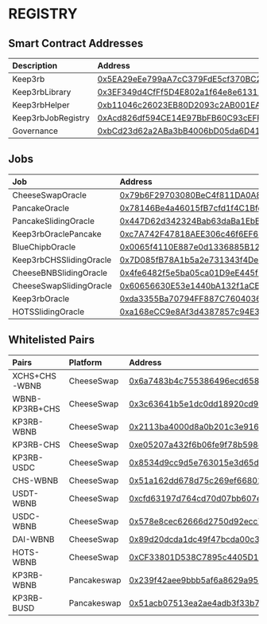 # REGISTRY

## Smart Contract Addresses

| Description | Address |
| :--- | :--- |
| Keep3rb | [0x5EA29eEe799aA7cC379FdE5cf370BC24f2Ea7c81](https://bscscan.com/address/0x5EA29eEe799aA7cC379FdE5cf370BC24f2Ea7c81) |
| Keep3rbLibrary | [0x3EF349d4CfFf5D4E802a1f64e8e61311699132C2](https://bscscan.com/address/0x3EF349d4CfFf5D4E802a1f64e8e61311699132C2) |
| Keep3rbHelper | [0xb11046c26023EB80D2093c2AB001EAFEcafca2ef](https://bscscan.com/address/0xb11046c26023EB80D2093c2AB001EAFEcafca2ef) |
| Keep3rbJobRegistry | [0xAcd826df594CE14E97BbFB60C93cEFF3bd230AFC](https://bscscan.com/address/0xAcd826df594CE14E97BbFB60C93cEFF3bd230AFC) |
| Governance | [0xbCd23d62a2ABa3bB4006bD05da6D41F78182D2C9 ](https://bscscan.com/address/0xbCd23d62a2ABa3bB4006bD05da6D41F78182D2C9 ) |


## Jobs

| Job | Address |
| :--- | :--- |
| CheeseSwapOracle | [0x79b6F29703080BeC4f811DA0A88083d415Bda846](https://bscscan.com/address/0x79b6F29703080BeC4f811DA0A88083d415Bda846) |
| PancakeOracle | [0x78146Be4a46015fB7cfd1f4C1Bfd39Cc134e3DC8](https://bscscan.com/address/0x78146Be4a46015fB7cfd1f4C1Bfd39Cc134e3DC8) |
| PancakeSlidingOracle | [0x447D62d342324Bab63daBa1EbE0a428F1B46a712](https://bscscan.com/address/0x447D62d342324Bab63daBa1EbE0a428F1B46a712) |
| Keep3rbOraclePancake | [0xc7A742F47818AEE306c46f6EF6433291AA5E0D86](https://bscscan.com/address/0xc7A742F47818AEE306c46f6EF6433291AA5E0D86) |
| BlueChipbOracle | [0x0065f4110E887e0d1336885B122B294E55cE309F](https://bscscan.com/address/0x0065f4110E887e0d1336885B122B294E55cE309F) |
| Keep3rbCHSSlidingOracle | [0x7D085fB78A1b5a2e731343f4De736478EF73fD19](https://bscscan.com/address/0x7D085fB78A1b5a2e731343f4De736478EF73fD19) |
| CheeseBNBSlidingOracle | [0x4fe6482f5e5ba05ca01D9eE445f3c15905662f1C](https://bscscan.com/address/0x4fe6482f5e5ba05ca01D9eE445f3c15905662f1C) |
| CheeseSwapSlidingOracle | [0x60656630E53e1440bA132f1aCEB35cB209C38522](https://bscscan.com/address/0x60656630E53e1440bA132f1aCEB35cB209C38522) |
| Keep3rbOracle | [0xda3355Ba70794FF887C76040364FC82cAFD5D3dD](https://bscscan.com/address/0xda3355Ba70794FF887C76040364FC82cAFD5D3dD) |
| HOTSSlidingOracle | [0xa168eCC9e8Af3d4387857c94E3c436d69AefC4a4](https://bscscan.com/address/0xa168eCC9e8Af3d4387857c94E3c436d69AefC4a4) |

## Whitelisted Pairs

| Pairs | Platform | Address |
| :--- | :--- | :--- |
| XCHS+CHS-WBNB | CheeseSwap | [0x6a7483b4c755386496ecd658e114c05a4c698adc](https://info.cheeseswap.app/pair/0x6a7483b4c755386496ecd658e114c05a4c698adc) |
| WBNB-KP3RB+CHS | CheeseSwap | [0x3c63641b5e1dc0dd18920cd904f81a9d41e6f807](https://info.cheeseswap.app/pair/0x3c63641b5e1dc0dd18920cd904f81a9d41e6f807) |
| KP3RB-WBNB | CheeseSwap | [0x2113ba4000d8a0b201c3e916e63fe0dcdfbe476a](https://info.cheeseswap.app/pair/0x2113ba4000d8a0b201c3e916e63fe0dcdfbe476a) |
| KP3RB-CHS | CheeseSwap | [0xe05207a432f6b06fe9f78b598c1f890b260dec45](https://info.cheeseswap.app/pair/0xe05207a432f6b06fe9f78b598c1f890b260dec45) |
| KP3RB-USDC | CheeseSwap | [0x8534d9cc9d5e763015e3d65ddd948f2a834845a5](https://info.cheeseswap.app/pair/0x8534d9cc9d5e763015e3d65ddd948f2a834845a5) |
| CHS-WBNB | CheeseSwap | [0x51a162dd678d75c269ef6680193c019e0b4bda7e](https://info.cheeseswap.app/pair/0x51a162dd678d75c269ef6680193c019e0b4bda7e) |
| USDT-WBNB | CheeseSwap | [0xcfd63197d764cd70d07bb607e6367ae0e869badd](https://info.cheeseswap.app/pair/0xcfd63197d764cd70d07bb607e6367ae0e869badd) |
| USDC-WBNB | CheeseSwap | [0x578e8cec62666d2750d92ecc70be0961ff3ab269](https://info.cheeseswap.app/pair/0x578e8cec62666d2750d92ecc70be0961ff3ab269) |
| DAI-WBNB | CheeseSwap | [0x89d20dcda1dc49f47bcda00c3b84fe30ac3d127b](https://info.cheeseswap.app/pair/0x89d20dcda1dc49f47bcda00c3b84fe30ac3d127b) |
| HOTS-WBNB | CheeseSwap | [0xCF33801D538C7895c4405D13E801Af6F3C6fCEF8](https://info.cheeseswap.app/pair/0xCF33801D538C7895c4405D13E801Af6F3C6fCEF8) |
| KP3RB-WBNB | Pancakeswap | [0x239f42aee9bbb5af6a8629a95c41b9a6caf4e2bf](https://pancakeswap.info/pair/0x239f42aee9bbb5af6a8629a95c41b9a6caf4e2bf) |
| KP3RB-BUSD | Pancakeswap | [0x51acb07513ea2ae4adb3f33b7977bb4c75f8c8d6](https://pancakeswap.info/pair/0x51acb07513ea2ae4adb3f33b7977bb4c75f8c8d6) |
